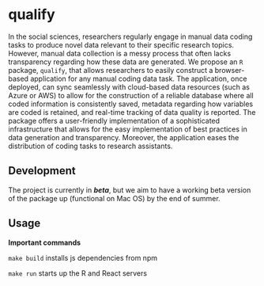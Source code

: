 # qualify

In the social sciences, researchers regularly engage in manual data coding tasks to produce novel data relevant to their specific research topics. However, manual data collection is a messy process that often lacks transparency regarding how these data are generated. We propose an `R` package, `qualify`, that allows researchers to easily construct a browser-based application for any manual coding data task. The application, once deployed, can sync seamlessly with cloud-based data resources (such as Azure or AWS) to allow for the construction of a reliable database where all coded information is consistently saved, metadata regarding how variables are coded is retained, and real-time tracking of data quality is reported. The package offers a user-friendly implementation of a sophisticated infrastructure that allows for the easy implementation of best practices in data generation and transparency. Moreover, the application eases the distribution of coding tasks to research assistants.

## Development

The project is currently in **_beta_**, but we aim to have a working beta version of the package up (functional on Mac OS) by the end of summer.

## Usage

**Important commands**

`make build` installs js dependencies from npm

`make run` starts up the R and React servers
